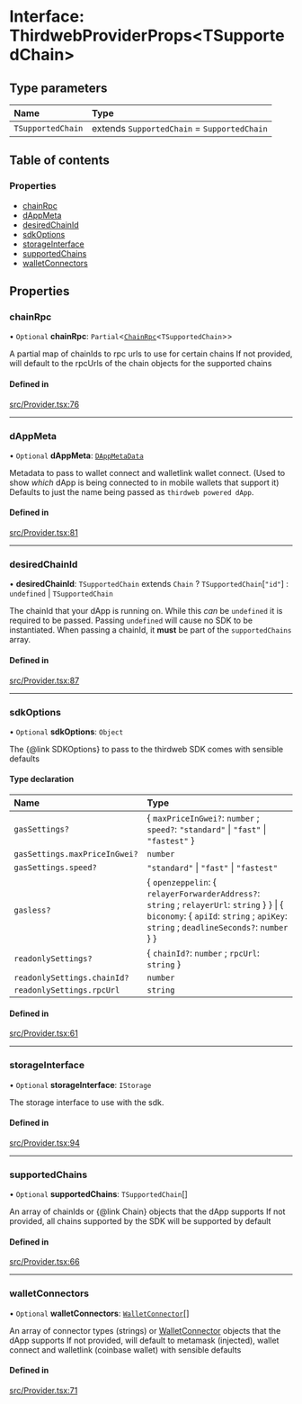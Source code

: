 # Interface: ThirdwebProviderProps<TSupportedChain\>

## Type parameters

| Name | Type |
| :------ | :------ |
| `TSupportedChain` | extends `SupportedChain` = `SupportedChain` |

## Table of contents

### Properties

- [chainRpc](../wiki/ThirdwebProviderProps#chainrpc)
- [dAppMeta](../wiki/ThirdwebProviderProps#dappmeta)
- [desiredChainId](../wiki/ThirdwebProviderProps#desiredchainid)
- [sdkOptions](../wiki/ThirdwebProviderProps#sdkoptions)
- [storageInterface](../wiki/ThirdwebProviderProps#storageinterface)
- [supportedChains](../wiki/ThirdwebProviderProps#supportedchains)
- [walletConnectors](../wiki/ThirdwebProviderProps#walletconnectors)

## Properties

### chainRpc

• `Optional` **chainRpc**: `Partial`<[`ChainRpc`](../wiki/Exports#chainrpc)<`TSupportedChain`\>\>

A partial map of chainIds to rpc urls to use for certain chains
If not provided, will default to the rpcUrls of the chain objects for the supported chains

#### Defined in

[src/Provider.tsx:76](https://github.com/thirdweb-dev/react/blob/88ed397/src/Provider.tsx#L76)

___

### dAppMeta

• `Optional` **dAppMeta**: [`DAppMetaData`](../wiki/DAppMetaData)

Metadata to pass to wallet connect and walletlink wallet connect. (Used to show *which* dApp is being connected to in mobile wallets that support it)
Defaults to just the name being passed as `thirdweb powered dApp`.

#### Defined in

[src/Provider.tsx:81](https://github.com/thirdweb-dev/react/blob/88ed397/src/Provider.tsx#L81)

___

### desiredChainId

• **desiredChainId**: `TSupportedChain` extends `Chain` ? `TSupportedChain`[``"id"``] : `undefined` \| `TSupportedChain`

The chainId that your dApp is running on.
While this *can* be `undefined` it is required to be passed. Passing `undefined` will cause no SDK to be instantiated.
When passing a chainId, it **must** be part of the `supportedChains` array.

#### Defined in

[src/Provider.tsx:87](https://github.com/thirdweb-dev/react/blob/88ed397/src/Provider.tsx#L87)

___

### sdkOptions

• `Optional` **sdkOptions**: `Object`

The {@link SDKOptions} to pass to the thirdweb SDK
comes with sensible defaults

#### Type declaration

| Name | Type |
| :------ | :------ |
| `gasSettings?` | { `maxPriceInGwei?`: `number` ; `speed?`: ``"standard"`` \| ``"fast"`` \| ``"fastest"``  } |
| `gasSettings.maxPriceInGwei?` | `number` |
| `gasSettings.speed?` | ``"standard"`` \| ``"fast"`` \| ``"fastest"`` |
| `gasless?` | { `openzeppelin`: { `relayerForwarderAddress?`: `string` ; `relayerUrl`: `string`  }  } \| { `biconomy`: { `apiId`: `string` ; `apiKey`: `string` ; `deadlineSeconds?`: `number`  }  } |
| `readonlySettings?` | { `chainId?`: `number` ; `rpcUrl`: `string`  } |
| `readonlySettings.chainId?` | `number` |
| `readonlySettings.rpcUrl` | `string` |

#### Defined in

[src/Provider.tsx:61](https://github.com/thirdweb-dev/react/blob/88ed397/src/Provider.tsx#L61)

___

### storageInterface

• `Optional` **storageInterface**: `IStorage`

The storage interface to use with the sdk.

#### Defined in

[src/Provider.tsx:94](https://github.com/thirdweb-dev/react/blob/88ed397/src/Provider.tsx#L94)

___

### supportedChains

• `Optional` **supportedChains**: `TSupportedChain`[]

An array of chainIds or {@link Chain} objects that the dApp supports
If not provided, all chains supported by the SDK will be supported by default

#### Defined in

[src/Provider.tsx:66](https://github.com/thirdweb-dev/react/blob/88ed397/src/Provider.tsx#L66)

___

### walletConnectors

• `Optional` **walletConnectors**: [`WalletConnector`](../wiki/Exports#walletconnector)[]

An array of connector types (strings) or [WalletConnector](../wiki/Exports#walletconnector) objects that the dApp supports
If not provided, will default to metamask (injected), wallet connect and walletlink (coinbase wallet) with sensible defaults

#### Defined in

[src/Provider.tsx:71](https://github.com/thirdweb-dev/react/blob/88ed397/src/Provider.tsx#L71)
